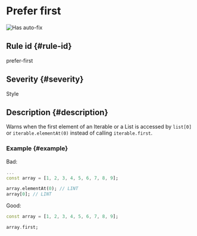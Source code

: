 # Prefer first

![Has auto-fix](https://img.shields.io/badge/-has%20auto--fix-success)

## Rule id {#rule-id}

prefer-first

## Severity {#severity}

Style

## Description {#description}

Warns when the first element of an Iterable or a List is accessed by `list[0]` or `iterable.elementAt(0)` instead of calling `iterable.first`.

### Example {#example}

Bad:

```dart
...
const array = [1, 2, 3, 4, 5, 6, 7, 8, 9];

array.elementAt(0); // LINT
array[0]; // LINT
```

Good:

```dart
const array = [1, 2, 3, 4, 5, 6, 7, 8, 9];

array.first;
```
